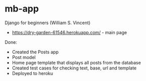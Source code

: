 # mb-app

Django for beginners (William S. Vincent)

- https://dry-garden-61546.herokuapp.com/ - main page


Done:

- Created the Posts app
- Post model
- Home page template that displays all posts from the database
- Created test cases for checking text, base, url and template
- Deployed to heroku
